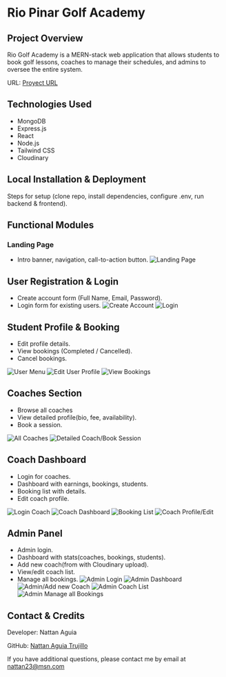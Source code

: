 # Rio Pinar Golf Academy

## Project Overview

Rio Golf Academy is a MERN-stack web application that allows students to book golf lessons, coaches to manage their schedules, and admins to oversee the entire system.

URL: [Proyect URL](https://riopinar-golfacademy.onrender.com)

## Technologies Used

* MongoDB
* Express.js
* React
* Node.js
* Tailwind CSS
* Cloudinary

## Local Installation & Deployment

Steps for setup (clone repo, install dependencies, configure .env, run backend & frontend).

## Functional Modules

### Landing Page

* Intro banner, navigation, call-to-action button.
![Landing Page](screenshots/landing_page.jpg)

## User Registration & Login

* Create account form (Full Name, Email, Password).
* Login form for existing users.
![Create Account](screenshots/create_account.jpg)
![Login](screenshots/login.jpg)

## Student Profile & Booking

* Edit profile details.
* View bookings (Completed / Cancelled).
* Cancel bookings.

![User Menu](screenshots/user_menu.jpg)
![Edit User Profile](screenshots/user_profile.jpg)
![View Bookings](screenshots/user_bookings.jpg)

## Coaches Section

* Browse all coaches
* View detailed profile(bio, fee, availability).
* Book a session.

![All Coaches](screenshots/coaches_list.jpg)
![Detailed Coach/Book Session](screenshots/coach_booking_session.jpg)

## Coach Dashboard

* Login for coaches.
* Dashboard with earnings, bookings, students.
* Booking list with details.
* Edit coach profile.

![Login Coach](screenshots/coach_login.jpg)
![Coach Dashboard](screenshots/coach_dashboard.jpg)
![Booking List](screenshots/coach_bookings.jpg)
![Coach Profile/Edit](screenshots/coach_profile.jpg)

## Admin Panel

* Admin login.
* Dashboard with stats(coaches, bookings, students).
* Add new coach(from with Cloudinary upload).
* View/edit coach list.
* Manage all bookings.
![Admin Login](screenshots/admin_login.jpg)
![Admin Dashboard](screenshots/admin_dashboard.jpg)
![Admin/Add new Coach](screenshots/admin_add_coach.jpg)
![Admin Coach List](screenshots/admin_coaches_list.jpg)
![Admin Manage all Bookings](screenshots/admin_bookings.jpg)

## Contact & Credits

Developer: Nattan Aguia

GitHub: [Nattan Aguia Trujillo](https://github.com/nattanaguiat)

If you have additional questions, please contact me by email at [nattan23@msn.com](nattan.aguia@gmail.com)